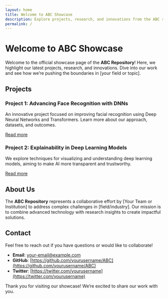 ```yaml
---
layout: home
title: Welcome to ABC Showcase
description: Explore projects, research, and innovations from the ABC repository
permalink: /
---
```


# Welcome to ABC Showcase

Welcome to the official showcase page of the **ABC Repository**! Here, we highlight our latest projects, research, and innovations. Dive into our work and see how we’re pushing the boundaries in [your field or topic].

## Projects

### Project 1: Advancing Face Recognition with DNNs
An innovative project focused on improving facial recognition using Deep Neural Networks and Transformers. Learn more about our approach, datasets, and outcomes.

[Read more](showcase/project1)

### Project 2: Explainability in Deep Learning Models
We explore techniques for visualizing and understanding deep learning models, aiming to make AI more transparent and trustworthy.

[Read more](showcase/project2)

## About Us

The **ABC Repository** represents a collaborative effort by [Your Team or Institution] to address complex challenges in [field/industry]. Our mission is to combine advanced technology with research insights to create impactful solutions.

## Contact

Feel free to reach out if you have questions or would like to collaborate!

- **Email**: [your-email@example.com](mailto:your-email@example.com)
- **GitHub**: [https://github.com/yourusername/ABC](https://github.com/yourusername/ABC)
- **Twitter**: [https://twitter.com/yourusername](https://twitter.com/yourusername)

Thank you for visiting our showcase! We’re excited to share our work with you.

